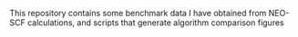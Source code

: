 This repository contains some benchmark data I have obtained from NEO-SCF calculations, and scripts that generate algorithm comparison figures
